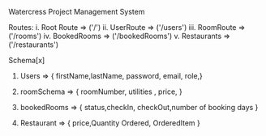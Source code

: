 Watercress Project Management System

Routes:
i. Root Route => ('/')
ii. UserRoute => ('/users')
iii. RoomRoute => ('/rooms')
iv. BookedRooms => ('/bookedRooms')
v. Restaurants => ('/restaurants')

Schema[x]

1. Users => {
   firstName,lastName, password, email, role,}

2. roomSchema => {
   roomNumber, utilities , price, }

3. bookedRooms => {
   status,checkIn, checkOut,number of booking days }

4. Restaurant => {
   price,Quantity Ordered, OrderedItem }
